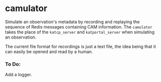 # camulator
Simulate an observation's metadata by recording and replaying the sequence of Redis messages containing CAM information.
The `camulator` takes the place of the `katcp_server` and `katportal_server` when simulating an observation. 

The current file format for recordings is just a text file, the idea being that it can easily be opened and read by a human. 

### To Do:

Add a logger.
